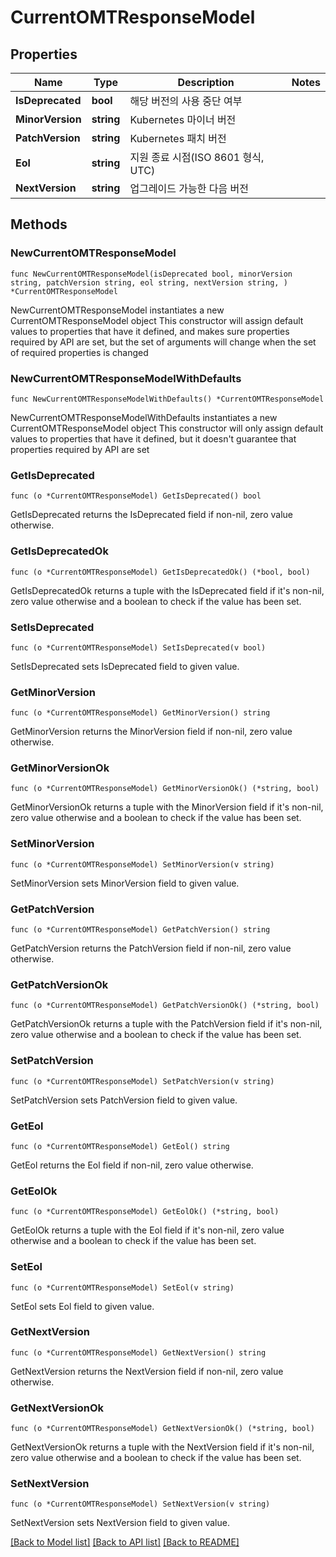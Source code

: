 # CurrentOMTResponseModel

## Properties

Name | Type | Description | Notes
------------ | ------------- | ------------- | -------------
**IsDeprecated** | **bool** | 해당 버전의 사용 중단 여부 | 
**MinorVersion** | **string** | Kubernetes 마이너 버전 | 
**PatchVersion** | **string** | Kubernetes 패치 버전 | 
**Eol** | **string** | 지원 종료 시점(ISO 8601 형식, UTC) | 
**NextVersion** | **string** | 업그레이드 가능한 다음 버전 | 

## Methods

### NewCurrentOMTResponseModel

`func NewCurrentOMTResponseModel(isDeprecated bool, minorVersion string, patchVersion string, eol string, nextVersion string, ) *CurrentOMTResponseModel`

NewCurrentOMTResponseModel instantiates a new CurrentOMTResponseModel object
This constructor will assign default values to properties that have it defined,
and makes sure properties required by API are set, but the set of arguments
will change when the set of required properties is changed

### NewCurrentOMTResponseModelWithDefaults

`func NewCurrentOMTResponseModelWithDefaults() *CurrentOMTResponseModel`

NewCurrentOMTResponseModelWithDefaults instantiates a new CurrentOMTResponseModel object
This constructor will only assign default values to properties that have it defined,
but it doesn't guarantee that properties required by API are set

### GetIsDeprecated

`func (o *CurrentOMTResponseModel) GetIsDeprecated() bool`

GetIsDeprecated returns the IsDeprecated field if non-nil, zero value otherwise.

### GetIsDeprecatedOk

`func (o *CurrentOMTResponseModel) GetIsDeprecatedOk() (*bool, bool)`

GetIsDeprecatedOk returns a tuple with the IsDeprecated field if it's non-nil, zero value otherwise
and a boolean to check if the value has been set.

### SetIsDeprecated

`func (o *CurrentOMTResponseModel) SetIsDeprecated(v bool)`

SetIsDeprecated sets IsDeprecated field to given value.


### GetMinorVersion

`func (o *CurrentOMTResponseModel) GetMinorVersion() string`

GetMinorVersion returns the MinorVersion field if non-nil, zero value otherwise.

### GetMinorVersionOk

`func (o *CurrentOMTResponseModel) GetMinorVersionOk() (*string, bool)`

GetMinorVersionOk returns a tuple with the MinorVersion field if it's non-nil, zero value otherwise
and a boolean to check if the value has been set.

### SetMinorVersion

`func (o *CurrentOMTResponseModel) SetMinorVersion(v string)`

SetMinorVersion sets MinorVersion field to given value.


### GetPatchVersion

`func (o *CurrentOMTResponseModel) GetPatchVersion() string`

GetPatchVersion returns the PatchVersion field if non-nil, zero value otherwise.

### GetPatchVersionOk

`func (o *CurrentOMTResponseModel) GetPatchVersionOk() (*string, bool)`

GetPatchVersionOk returns a tuple with the PatchVersion field if it's non-nil, zero value otherwise
and a boolean to check if the value has been set.

### SetPatchVersion

`func (o *CurrentOMTResponseModel) SetPatchVersion(v string)`

SetPatchVersion sets PatchVersion field to given value.


### GetEol

`func (o *CurrentOMTResponseModel) GetEol() string`

GetEol returns the Eol field if non-nil, zero value otherwise.

### GetEolOk

`func (o *CurrentOMTResponseModel) GetEolOk() (*string, bool)`

GetEolOk returns a tuple with the Eol field if it's non-nil, zero value otherwise
and a boolean to check if the value has been set.

### SetEol

`func (o *CurrentOMTResponseModel) SetEol(v string)`

SetEol sets Eol field to given value.


### GetNextVersion

`func (o *CurrentOMTResponseModel) GetNextVersion() string`

GetNextVersion returns the NextVersion field if non-nil, zero value otherwise.

### GetNextVersionOk

`func (o *CurrentOMTResponseModel) GetNextVersionOk() (*string, bool)`

GetNextVersionOk returns a tuple with the NextVersion field if it's non-nil, zero value otherwise
and a boolean to check if the value has been set.

### SetNextVersion

`func (o *CurrentOMTResponseModel) SetNextVersion(v string)`

SetNextVersion sets NextVersion field to given value.



[[Back to Model list]](../README.md#documentation-for-models) [[Back to API list]](../README.md#documentation-for-api-endpoints) [[Back to README]](../README.md)


